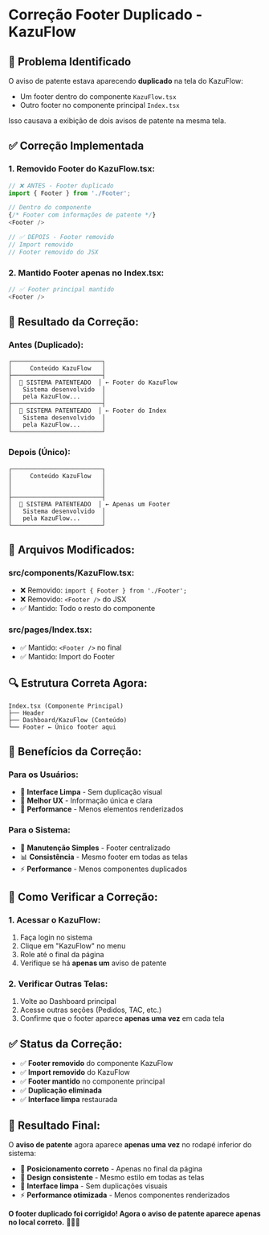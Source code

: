 # Correção Footer Duplicado - KazuFlow

## 🚨 Problema Identificado

O aviso de patente estava aparecendo **duplicado** na tela do KazuFlow:
- Um footer dentro do componente `KazuFlow.tsx`
- Outro footer no componente principal `Index.tsx`

Isso causava a exibição de dois avisos de patente na mesma tela.

## ✅ Correção Implementada

### **1. Removido Footer do KazuFlow.tsx:**

```typescript
// ❌ ANTES - Footer duplicado
import { Footer } from './Footer';

// Dentro do componente
{/* Footer com informações de patente */}
<Footer />

// ✅ DEPOIS - Footer removido
// Import removido
// Footer removido do JSX
```

### **2. Mantido Footer apenas no Index.tsx:**

```typescript
// ✅ Footer principal mantido
<Footer />
```

## 🎯 **Resultado da Correção:**

### **Antes (Duplicado):**
```
┌─────────────────────────┐
│     Conteúdo KazuFlow   │
├─────────────────────────┤
│  👑 SISTEMA PATENTEADO  │ ← Footer do KazuFlow
│   Sistema desenvolvido  │
│   pela KazuFlow...      │
├─────────────────────────┤
│  👑 SISTEMA PATENTEADO  │ ← Footer do Index
│   Sistema desenvolvido  │
│   pela KazuFlow...      │
└─────────────────────────┘
```

### **Depois (Único):**
```
┌─────────────────────────┐
│     Conteúdo KazuFlow   │
│                         │
│                         │
├─────────────────────────┤
│  👑 SISTEMA PATENTEADO  │ ← Apenas um Footer
│   Sistema desenvolvido  │
│   pela KazuFlow...      │
└─────────────────────────┘
```

## 📁 **Arquivos Modificados:**

### **src/components/KazuFlow.tsx:**
- ❌ Removido: `import { Footer } from './Footer';`
- ❌ Removido: `<Footer />` do JSX
- ✅ Mantido: Todo o resto do componente

### **src/pages/Index.tsx:**
- ✅ Mantido: `<Footer />` no final
- ✅ Mantido: Import do Footer

## 🔍 **Estrutura Correta Agora:**

```
Index.tsx (Componente Principal)
├── Header
├── Dashboard/KazuFlow (Conteúdo)
└── Footer ← Único footer aqui
```

## 🎨 **Benefícios da Correção:**

### **Para os Usuários:**
- 🎯 **Interface Limpa** - Sem duplicação visual
- 📱 **Melhor UX** - Informação única e clara
- 🚀 **Performance** - Menos elementos renderizados

### **Para o Sistema:**
- 🔧 **Manutenção Simples** - Footer centralizado
- 📊 **Consistência** - Mesmo footer em todas as telas
- ⚡ **Performance** - Menos componentes duplicados

## 🧪 **Como Verificar a Correção:**

### **1. Acessar o KazuFlow:**
1. Faça login no sistema
2. Clique em "KazuFlow" no menu
3. Role até o final da página
4. Verifique se há **apenas um** aviso de patente

### **2. Verificar Outras Telas:**
1. Volte ao Dashboard principal
2. Acesse outras seções (Pedidos, TAC, etc.)
3. Confirme que o footer aparece **apenas uma vez** em cada tela

## ✅ **Status da Correção:**

- ✅ **Footer removido** do componente KazuFlow
- ✅ **Import removido** do KazuFlow
- ✅ **Footer mantido** no componente principal
- ✅ **Duplicação eliminada**
- ✅ **Interface limpa** restaurada

## 🎉 **Resultado Final:**

O **aviso de patente** agora aparece **apenas uma vez** no rodapé inferior do sistema:

- 👑 **Posicionamento correto** - Apenas no final da página
- 🎨 **Design consistente** - Mesmo estilo em todas as telas
- 📱 **Interface limpa** - Sem duplicações visuais
- ⚡ **Performance otimizada** - Menos componentes renderizados

**O footer duplicado foi corrigido! Agora o aviso de patente aparece apenas no local correto.** 🎯✅👑